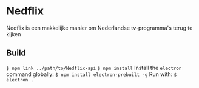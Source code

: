 # Nedflix
Nedflix is een makkelijke manier om Nederlandse tv-programma's terug te kijken

## Build
`` $ npm link ../path/to/Nedflix-api ``
`` $ npm install ``
Install the `electron` command globally:
`` $ npm install electron-prebuilt -g ``
Run with:
`` $ electron . ``
